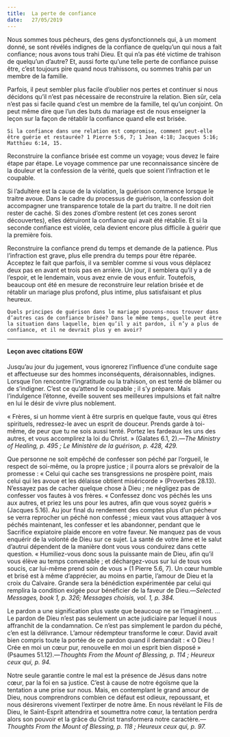 ```yaml
---
title:  La perte de confiance
date:   27/05/2019
---
```


Nous sommes tous pécheurs, des gens dysfonctionnels qui, à un moment donné, se sont révélés indignes de la confiance de quelqu’un qui nous a fait confiance; nous avons tous trahi Dieu. Et qui n’a pas été victime de trahison de quelqu’un d’autre? Et, aussi forte qu’une telle perte de confiance puisse être, c’est toujours pire quand nous trahissons, ou sommes trahis par un membre de la famille.

Parfois, il peut sembler plus facile d’oublier nos pertes et continuer si nous décidons qu’il n’est pas nécessaire de reconstruire la relation. Bien sûr, cela n’est pas si facile quand c’est un membre de la famille, tel qu’un conjoint. On peut même dire que l’un des buts du mariage est de nous enseigner la leçon sur la façon de rétablir la confiance quand elle est brisée.

`Si la confiance dans une relation est compromise, comment peut-elle être guérie et restaurée? 1 Pierre 5:6, 7; 1 Jean 4:18; Jacques 5:16; Matthieu 6:14, 15.`

Reconstruire la confiance brisée est comme un voyage; vous devez le faire étape par étape. Le voyage commence par une reconnaissance sincère de la douleur et la confession de la vérité, quels que soient l’infraction et le coupable.

Si l’adultère est la cause de la violation, la guérison commence lorsque le traitre avoue. Dans le cadre du processus de guérison, la confession doit accompagner une transparence totale de la part du traitre. Il ne doit rien rester de caché. Si des zones d’ombre restent (et ces zones seront découvertes), elles détruiront la confiance qui avait été rétablie. Et si la seconde confiance est violée, cela devient encore plus difficile à guérir que la première fois.

Reconstruire la confiance prend du temps et demande de la patience. Plus l’infraction est grave, plus elle prendra du temps pour être réparée. Acceptez le fait que parfois, il va sembler comme si vous vous déplacez deux pas en avant et trois pas en arrière. Un jour, il semblera qu’il y a de l’espoir, et le lendemain, vous avez envie de vous enfuir. Toutefois, beaucoup ont été en mesure de reconstruire leur relation brisée et de rétablir un mariage plus profond, plus intime, plus satisfaisant et plus heureux.

`Quels principes de guérison dans le mariage pouvons-nous trouver dans d’autres cas de confiance brisée? Dans le même temps, quelle peut être la situation dans laquelle, bien qu’il y ait pardon, il n’y a plus de confiance, et il ne devrait plus y en avoir?`

---

#### Leçon avec citations EGW

Jusqu’au jour du jugement, vous ignorerez l’influence d’une conduite sage et affectueuse sur des hommes inconséquents, déraisonnables, indignes. Lorsque l’on rencontre l’ingratitude ou la trahison, on est tenté de blâmer ou de s’indigner. C’est ce qu’attend le coupable ; il s’y prépare. Mais l’indulgence l’étonne, éveille souvent ses meilleures impulsions et fait naître en lui le désir de vivre plus noblement. 

« Frères, si un homme vient à être surpris en quelque faute, vous qui êtres spirituels, redressez-le avec un esprit de douceur. Prends garde à toi-même, de peur que tu ne sois aussi tenté. Portez les fardeaux les uns des autres, et vous accomplirez la loi du Christ. » (Galates 6.1, 2).—_The Ministry of Healing, p. 495 ; Le Ministère de la guérison, p. 428, 429._

Que personne ne soit empêché de confesser son péché par l’orgueil, le respect de soi-même, ou la propre justice ; il pourra alors se prévaloir de la promesse : « Celui qui cache ses transgressions ne prospère point, mais celui qui les avoue et les délaisse obtient miséricorde » (Proverbes 28.13). N’essayez pas de cacher quelque chose à Dieu ; ne négligez pas de confesser vos fautes à vos frères. « Confessez donc vos péchés les uns aux autres, et priez les uns pour les autres, afin que vous soyez guéris » (Jacques 5.16). Au jour final du rendement des comptes plus d’un pécheur se verra reprocher un péché non confessé ; mieux vaut vous attaquer à vos péchés maintenant, les confesser et les abandonner, pendant que le Sacrifice expiatoire plaide encore en votre faveur. Ne manquez pas de vous enquérir de la volonté de Dieu sur ce sujet. La santé de votre âme et le salut d’autrui dépendent de la manière dont vous vous conduirez dans cette question. « Humiliez-vous donc sous la puissante main de Dieu, afin qu’il vous élève au temps convenable ; et déchargez-vous sur lui de tous vos soucis, car lui-même prend soin de vous » (1 Pierre 5.6, 7). Un cœur humble et brisé est à même d’apprécier, au moins en partie, l’amour de Dieu et la croix du Calvaire. Grande sera la bénédiction expérimentée par celui qui remplira la condition exigée pour bénéficier de la faveur de Dieu.—_Selected Messages, book 1, p. 326;  Messages choisis, vol. 1, p. 384._

Le pardon a une signification plus vaste que beaucoup ne se l’imaginent. … Le pardon de Dieu n’est pas seulement un acte judiciaire par lequel il nous affranchit de la condamnation. Ce n’est pas simplement le pardon du péché, c’en est la délivrance. L’amour rédempteur transforme le cœur. David avait bien compris toute la portée de ce pardon quand il demandait : « O Dieu ! Crée en moi un cœur pur, renouvelle en moi un esprit bien disposé » (Psaumes 51.12).—_Thoughts From the Mount of Blessing, p. 114 ; Heureux ceux qui, p. 94._

Notre seule garantie contre le mal est la présence de Jésus dans notre cœur, par la foi en sa justice. C’est à cause de notre égoïsme que la tentation a une prise sur nous. Mais, en contemplant le grand amour de Dieu, nous comprendrons combien ce défaut est odieux, repoussant, et nous désirerons vivement l’extirper de notre âme. En nous révélant le Fils de Dieu, le Saint-Esprit attendrira et soumettra notre cœur, la tentation perdra alors son pouvoir et la grâce du Christ transformera notre caractère.—_Thoughts From the Mount of Blessing, p. 118 ; Heureux ceux qui, p. 97._